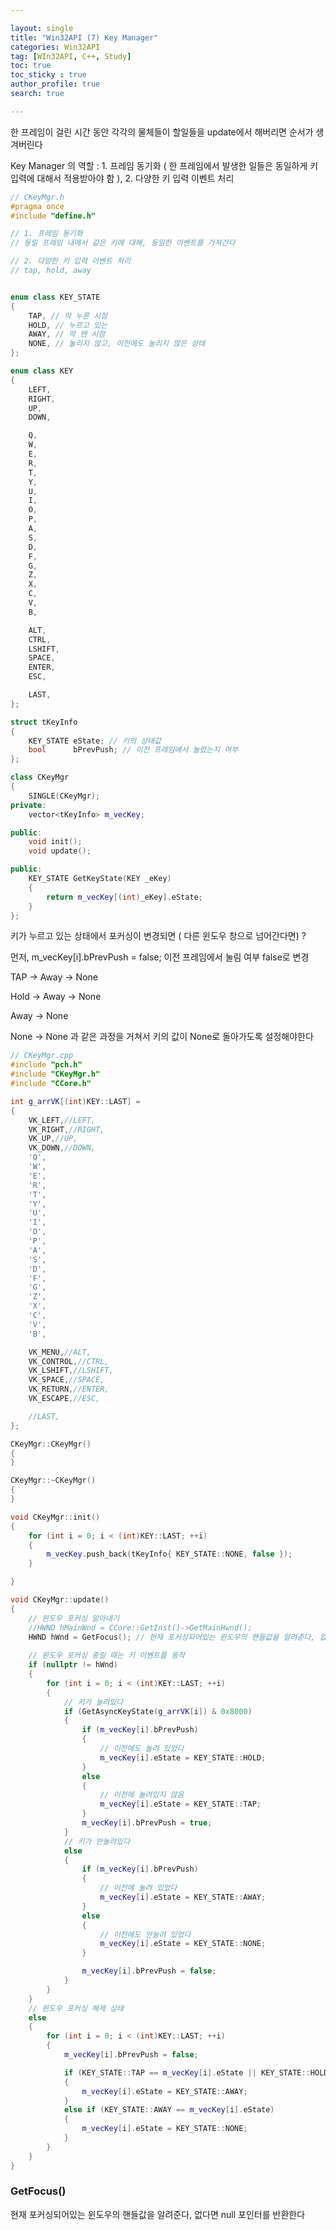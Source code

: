 ```yaml
---

layout: single
title: "Win32API (7) Key Manager"
categories: Win32API
tag: [WIn32API, C++, Study]
toc: true
toc_sticky : true
author_profile: true
search: true

---
```


한 프레임이 걸린 시간 동안 각각의 물체들이 할일들을 update에서 해버리면 순서가 생겨버린다

Key Manager 의 역할 : 1. 프레임 동기화 ( 한 프레임에서 발생한 일들은 동일하게 키 입력에 대해서 적용받아야 함 ), 2. 다양한 키 입력 이벤트 처리

```c++
// CKeyMgr.h
#pragma once
#include "define.h"

// 1. 프레임 동기화
// 동일 프레임 내에서 같은 키에 대해, 동일한 이벤트를 가져간다

// 2. 다양한 키 입력 이벤트 처리
// tap, hold, away


enum class KEY_STATE
{
	TAP, // 막 누른 시점
	HOLD, // 누르고 있는
	AWAY, // 막 뗀 시점
	NONE, // 눌리지 않고, 이전에도 눌리지 않은 상태
};

enum class KEY
{
	LEFT,
	RIGHT,
	UP,
	DOWN,

	Q,
	W,
	E,
	R,
	T,
	Y,
	U,
	I,
	O,
	P,
	A,
	S,
	D,
	F,
	G,
	Z,
	X,
	C,
	V,
	B,

	ALT,
	CTRL,
	LSHIFT,
	SPACE,
	ENTER,
	ESC,

	LAST,
};

struct tKeyInfo
{
	KEY_STATE eState; // 키의 상태값
	bool	  bPrevPush; // 이전 프레임에서 눌렸는지 여부
};

class CKeyMgr
{
	SINGLE(CKeyMgr);
private:
	vector<tKeyInfo> m_vecKey;

public:
	void init();
	void update();

public:
	KEY_STATE GetKeyState(KEY _eKey)
	{
		return m_vecKey[(int)_eKey].eState;
	}
};
```



키가 누르고 있는 상태에서 포커싱이 변경되면 ( 다른 윈도우 창으로 넘어간다면) ?

먼저, m_vecKey[i].bPrevPush = false; 이전 프레임에서 눌림 여부 false로 변경

TAP -> Away -> None

Hold -> Away -> None

Away -> None

None -> None 과 같은 과정을 거쳐서 키의 값이 None로 돌아가도록 설정해야한다



```c++
// CKeyMgr.cpp
#include "pch.h"
#include "CKeyMgr.h"
#include "CCore.h"

int g_arrVK[(int)KEY::LAST] =
{
	VK_LEFT,//LEFT,
	VK_RIGHT,//RIGHT,
	VK_UP,//UP,
	VK_DOWN,//DOWN,
	'Q',
	'W',
	'E',
	'R',
	'T',
	'Y',
	'U',
	'I',
	'O',
	'P',
	'A',
	'S',
	'D',
	'F',
	'G',
	'Z',
	'X',
	'C',
	'V',
	'B',

	VK_MENU,//ALT,
	VK_CONTROL,//CTRL,
	VK_LSHIFT,//LSHIFT,
	VK_SPACE,//SPACE,
	VK_RETURN,//ENTER,
	VK_ESCAPE,//ESC,

	//LAST,
};

CKeyMgr::CKeyMgr()
{
}

CKeyMgr::~CKeyMgr()
{
}

void CKeyMgr::init()
{
	for (int i = 0; i < (int)KEY::LAST; ++i)
	{
		m_vecKey.push_back(tKeyInfo{ KEY_STATE::NONE, false });
	}

}

void CKeyMgr::update()
{
	// 윈도우 포커싱 알아내기
	//HWND hMainWnd = CCore::GetInst()->GetMainHwnd();
	HWND hWnd = GetFocus(); // 현재 포커싱되어있는 윈도우의 핸들값을 알려준다, 없다면 null
	
	// 윈도우 포커싱 중일 때는 키 이벤트를 동작
	if (nullptr != hWnd)
	{
		for (int i = 0; i < (int)KEY::LAST; ++i)
		{
			// 키가 눌려있다
			if (GetAsyncKeyState(g_arrVK[i]) & 0x8000)
			{
				if (m_vecKey[i].bPrevPush)
				{
					// 이전에도 눌려 있었다
					m_vecKey[i].eState = KEY_STATE::HOLD;
				}
				else
				{
					// 이전에 눌려있지 않음
					m_vecKey[i].eState = KEY_STATE::TAP;
				}
				m_vecKey[i].bPrevPush = true;
			}
			// 키가 안눌려있다
			else
			{
				if (m_vecKey[i].bPrevPush)
				{
					// 이전에 눌려 있었다
					m_vecKey[i].eState = KEY_STATE::AWAY;
				}
				else
				{
					// 이전에도 안눌려 있었다
					m_vecKey[i].eState = KEY_STATE::NONE;
				}

				m_vecKey[i].bPrevPush = false;
			}
		}
	}
	// 윈도우 포커싱 해제 상태
	else
	{
		for (int i = 0; i < (int)KEY::LAST; ++i)
		{
			m_vecKey[i].bPrevPush = false;

			if (KEY_STATE::TAP == m_vecKey[i].eState || KEY_STATE::HOLD == m_vecKey[i].eState)
			{
				m_vecKey[i].eState = KEY_STATE::AWAY;
			}
			else if (KEY_STATE::AWAY == m_vecKey[i].eState)
			{
				m_vecKey[i].eState = KEY_STATE::NONE;
			}
		}
	}
}
```



### GetFocus()

현재 포커싱되어있는 윈도우의 핸들값을 알려준다, 없다면 null 포인터를 반환한다